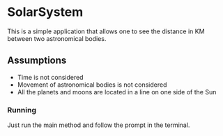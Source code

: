 # SolarSystem
This is a simple application that allows one to see the distance in KM between two astronomical bodies.

## Assumptions
- Time is not considered
- Movement of astronomical bodies is not considered
- All the planets and moons are located in a line on one side of the Sun

### Running
Just run the main method and follow the prompt in the terminal.